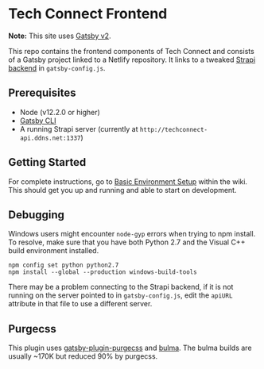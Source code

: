 # Tech Connect Frontend

**Note:** This site uses [Gatsby v2](https://www.gatsbyjs.org/blog/2018-09-17-gatsby-v2/).

This repo contains the frontend components of Tech Connect and consists of a Gatsby project linked to a Netlify repository.
It links to a tweaked [Strapi backend](https://github.com/gfu-servant-engineering/tech-connect-backend) in `gatsby-config.js`. 


## Prerequisites

- Node (v12.2.0 or higher)
- [Gatsby CLI](https://www.gatsbyjs.org/docs/)
- A running Strapi server (currently at `http://techconnect-api.ddns.net:1337`)

## Getting Started
For complete instructions, go to [Basic Environment Setup](https://github.com/gfu-servant-engineering/tech-connect-frontend/wiki/Front-End-Setup-Info#basic-environment-setup) within the wiki. This should get you up and running and able to start on development.

## Debugging
Windows users might encounter ```node-gyp``` errors when trying to npm install.
To resolve, make sure that you have both Python 2.7 and the Visual C++ build environment installed.
```
npm config set python python2.7
npm install --global --production windows-build-tools
```
There may be a problem connecting to the Strapi backend, if it is not running on the server pointed to in `gatsby-config.js`, edit the `apiURL` attribute in that file to use a different server.


## Purgecss
This plugin uses [gatsby-plugin-purgecss](https://www.gatsbyjs.org/packages/gatsby-plugin-purgecss/) and [bulma](https://bulma.io/). The bulma builds are usually ~170K but reduced 90% by purgecss.
